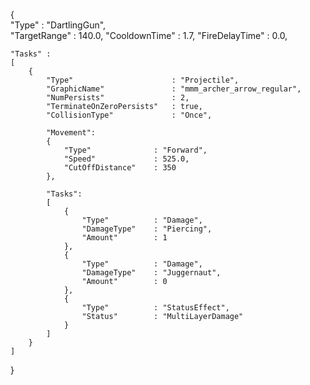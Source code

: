 {	
    "Type"				: "DartlingGun",    
    "TargetRange"		: 140.0,
	"CooldownTime"		: 1.7,
    "FireDelayTime"		: 0.0,
    
    "Tasks" :
    [
		{
			"Type"						: "Projectile",
			"GraphicName"				: "mmm_archer_arrow_regular",
			"NumPersists"				: 2,
			"TerminateOnZeroPersists"	: true,
			"CollisionType"				: "Once",
			
			"Movement":
			{ 
				"Type"				: "Forward", 
				"Speed"				: 525.0, 
				"CutOffDistance"	: 350 
			},
            
			"Tasks":
			[
				{ 
					"Type"			: "Damage", 
					"DamageType"	: "Piercing", 	
					"Amount"		: 1 
				},
				{ 
					"Type"			: "Damage", 
					"DamageType"	: "Juggernaut", 
					"Amount"		: 0 
				},
				{ 
					"Type"			: "StatusEffect", 
					"Status"		: "MultiLayerDamage" 
				}
			]
		}
	]
}
